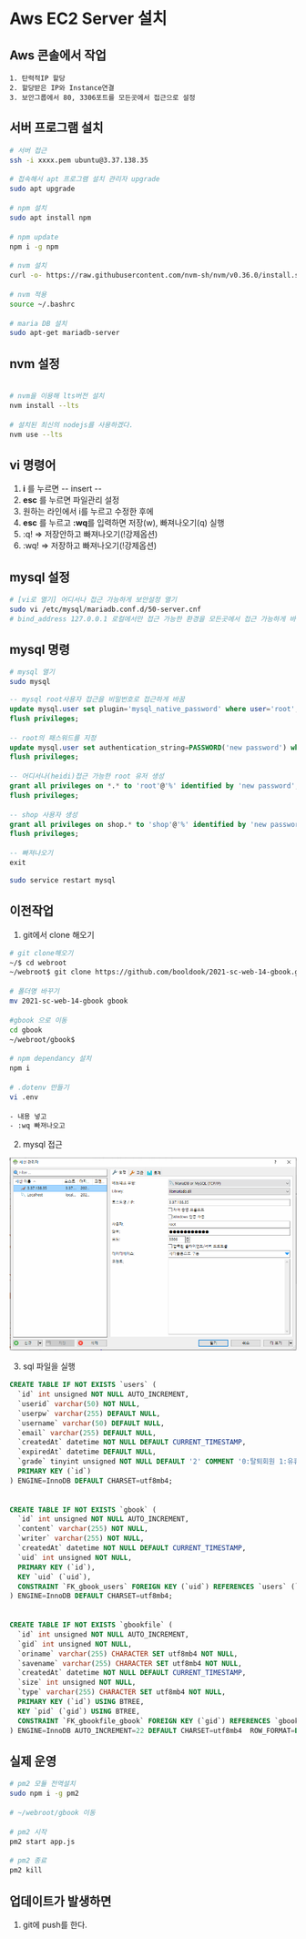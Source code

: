 # Aws EC2 Server 설치
## Aws 콘솔에서 작업
	1. 탄력적IP 할당
	2. 할당받은 IP와 Instance연결
	3. 보안그룹에서 80, 3306포트를 모든곳에서 접근으로 설정

## 서버 프로그램 설치
```bash
# 서버 접근
ssh -i xxxx.pem ubuntu@3.37.138.35

# 접속해서 apt 프로그램 설치 관리자 upgrade
sudo apt upgrade

# npm 설치
sudo apt install npm

# npm update
npm i -g npm

# nvm 설치
curl -o- https://raw.githubusercontent.com/nvm-sh/nvm/v0.36.0/install.sh | bash

# nvm 적용
source ~/.bashrc

# maria DB 설치
sudo apt-get mariadb-server
```

## nvm 설정
```bash

# nvm을 이용해 lts버전 설치
nvm install --lts

# 설치된 최신의 nodejs를 사용하겠다.
nvm use --lts

```
## vi 명령어
1. **i** 를 누르면 -- insert -- 
2. **esc** 를 누르면 파일관리 설정
3. 원하는 라인에서 i를 누르고 수정한 후에
4. **esc** 를 누르고 **:wq**를 입력하면 저장(w), 빠져나오기(q) 실행
5. :q! => 저장안하고 빠져나오기(!강제옵션)
6. :wq! => 저장하고 빠져나오기(!강제옵션)

## mysql 설정
```bash
# [vi로 열기] 어디서나 접근 가능하게 보안설정 열기
sudo vi /etc/mysql/mariadb.conf.d/50-server.cnf
# bind_address 127.0.0.1 로컬에서만 접근 가능한 환경을 모든곳에서 접근 가능하게 바꿈
```

## mysql 명령
```bash
# mysql 열기
sudo mysql
```

```sql
-- mysql root사용자 접근을 비밀번호로 접근하게 바꿈
update mysql.user set plugin='mysql_native_password' where user='root'; 
flush privileges;

-- root의 패스워드를 지정
update mysql.user set authentication_string=PASSWORD('new password') where user='root';
flush privileges;

-- 어디서나(heidi)접근 가능한 root 유저 생성
grant all privileges on *.* to 'root'@'%' identified by 'new password';
flush privileges;

-- shop 사용자 생성
grant all privileges on shop.* to 'shop'@'%' identified by 'new password';
flush privileges;

-- 빠져나오기
exit
```

```bash
sudo service restart mysql
```

## 이전작업
1. git에서 clone 해오기
```bash
# git clone해오기
~/$ cd webroot
~/webroot$ git clone https://github.com/booldook/2021-sc-web-14-gbook.git

# 폴더명 바꾸기
mv 2021-sc-web-14-gbook gbook

#gbook 으로 이동
cd gbook
~/webroot/gbook$

# npm dependancy 설치
npm i

# .dotenv 만들기
vi .env

- 내용 넣고
- :wq 빠져나오고
```

2. mysql 접근

![sql설정](./img/mysql.png)

3. sql 파일을 실행
```sql
CREATE TABLE IF NOT EXISTS `users` (
  `id` int unsigned NOT NULL AUTO_INCREMENT,
  `userid` varchar(50) NOT NULL,
  `userpw` varchar(255) DEFAULT NULL,
  `username` varchar(50) DEFAULT NULL,
  `email` varchar(255) DEFAULT NULL,
  `createdAt` datetime NOT NULL DEFAULT CURRENT_TIMESTAMP,
  `expiredAt` datetime DEFAULT NULL,
  `grade` tinyint unsigned NOT NULL DEFAULT '2' COMMENT '0:탈퇴회원 1:유휴회원 2:회원 3:우수 9:관리자',
  PRIMARY KEY (`id`)
) ENGINE=InnoDB DEFAULT CHARSET=utf8mb4;


CREATE TABLE IF NOT EXISTS `gbook` (
  `id` int unsigned NOT NULL AUTO_INCREMENT,
  `content` varchar(255) NOT NULL,
  `writer` varchar(255) NOT NULL,
  `createdAt` datetime NOT NULL DEFAULT CURRENT_TIMESTAMP,
  `uid` int unsigned NOT NULL,
  PRIMARY KEY (`id`),
  KEY `uid` (`uid`),
  CONSTRAINT `FK_gbook_users` FOREIGN KEY (`uid`) REFERENCES `users` (`id`) ON DELETE CASCADE ON UPDATE CASCADE
) ENGINE=InnoDB DEFAULT CHARSET=utf8mb4;


CREATE TABLE IF NOT EXISTS `gbookfile` (
  `id` int unsigned NOT NULL AUTO_INCREMENT,
  `gid` int unsigned NOT NULL,
  `oriname` varchar(255) CHARACTER SET utf8mb4 NOT NULL,
  `savename` varchar(255) CHARACTER SET utf8mb4 NOT NULL,
  `createdAt` datetime NOT NULL DEFAULT CURRENT_TIMESTAMP,
  `size` int unsigned NOT NULL,
  `type` varchar(255) CHARACTER SET utf8mb4 NOT NULL,
  PRIMARY KEY (`id`) USING BTREE,
  KEY `pid` (`gid`) USING BTREE,
  CONSTRAINT `FK_gbookfile_gbook` FOREIGN KEY (`gid`) REFERENCES `gbook` (`id`) ON DELETE CASCADE ON UPDATE CASCADE
) ENGINE=InnoDB AUTO_INCREMENT=22 DEFAULT CHARSET=utf8mb4  ROW_FORMAT=DYNAMIC;

```

## 실제 운영
```bash
# pm2 모듈 전역설치
sudo npm i -g pm2

# ~/webroot/gbook 이동

# pm2 시작
pm2 start app.js

# pm2 종료
pm2 kill
```
## 업데이트가 발생하면
1. git에 push를 한다.
